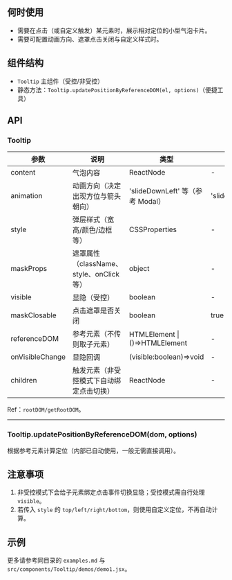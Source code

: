 ## 何时使用

- 需要在点击（或自定义触发）某元素时，展示相对定位的小型气泡卡片。
- 需要可配置动画方向、遮罩点击关闭与自定义样式时。

## 组件结构

- `Tooltip` 主组件（受控/非受控）
- 静态方法：`Tooltip.updatePositionByReferenceDOM(el, options)`（便捷工具）

## API

### Tooltip

| 参数            | 说明                                     | 类型                             | 默认值          |
| --------------- | ---------------------------------------- | -------------------------------- | --------------- |
| content         | 气泡内容                                 | ReactNode                        | -               |
| animation       | 动画方向（决定出现方位与箭头朝向）       | 'slideDownLeft' 等（参考 Modal） | 'slideDownLeft' |
| style           | 弹层样式（宽高/颜色/边框等）             | CSSProperties                    | -               |
| maskProps       | 遮罩属性（className、style、onClick 等） | object                           | -               |
| visible         | 显隐（受控）                             | boolean                          | -               |
| maskClosable    | 点击遮罩是否关闭                         | boolean                          | true            |
| referenceDOM    | 参考元素（不传则取子元素）               | HTMLElement \| ()=>HTMLElement   | -               |
| onVisibleChange | 显隐回调                                 | (visible:boolean)=>void          | -               |
| children        | 触发元素（非受控模式下自动绑定点击切换） | ReactNode                        | -               |

Ref：`rootDOM/getRootDOM`。

---

### Tooltip.updatePositionByReferenceDOM(dom, options)

根据参考元素计算定位（内部已自动使用，一般无需直接调用）。

## 注意事项

1. 非受控模式下会给子元素绑定点击事件切换显隐；受控模式需自行处理 `visible`。
2. 若传入 `style` 的 `top/left/right/bottom`，则使用自定义定位，不再自动计算。

## 示例

更多请参考同目录的 `examples.md` 与 `src/components/Tooltip/demos/demo1.jsx`。

